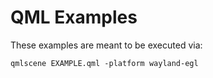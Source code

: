 # QML Examples

These examples are meant to be executed via:

```
qmlscene EXAMPLE.qml -platform wayland-egl
```
